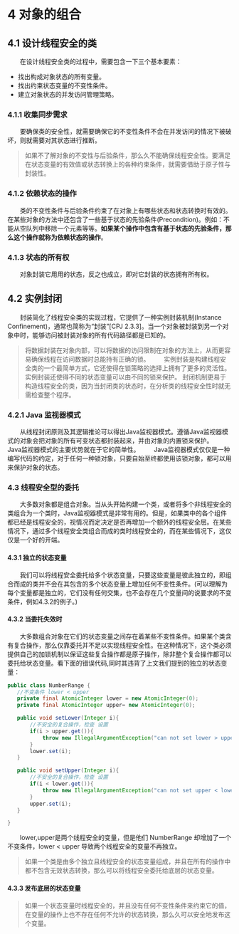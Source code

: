 # 4 对象的组合

<!-- @import "[TOC]" {cmd="toc" depthFrom=1 depthTo=6 orderedList=false} -->

## 4.1 设计线程安全的类
&emsp;&emsp;在设计线程安全类的过程中，需要包含一下三个基本要素：
* 找出构成对象状态的所有变量。
* 找出约束状态变量的不变性条件。
* 建立对象状态的并发访问管理策略。
### 4.1.1 收集同步需求
&emsp;&emsp;要确保类的安全性，就需要确保它的不变性条件不会在并发访问的情况下被破坏，则就需要对其状态进行推断。
> 如果不了解对象的不变性与后验条件，那么久不能确保线程安全性。要满足在状态变量的有效值或状态转换上的各种约束条件，就需要借助于原子性与封装性。
### 4.1.2 依赖状态的操作
&emsp;&emsp;类的不变性条件与后验条件约束了在对象上有哪些状态和状态转换时有效的。在某些对象的方法中还包含了一些基于状态的先验条件(Precondition)。例如：不能从空队列中移除一个元素等等。**如果某个操作中包含有基于状态的先验条件，那么这个操作就称为依赖状态的操作**。
### 4.1.3 状态的所有权
&emsp;&emsp;对象封装它用用的状态，反之也成立，即对它封装的状态拥有所有权。

## 4.2 实例封闭
&emsp;&emsp;封装简化了线程安全类的实现过程，它提供了一种实例封装机制(Instance Confinement)，通常也简称为“封装”[CPJ 2.3.3]。当一个对象被封装到另一个对象中时，能够访问被封装对象的所有代码路径都是已知的。
> 将数据封装在对象内部，可以将数据的访问限制在对象的方法上，从而更容易确保线程在访问数据时总能持有正确的锁。
&emsp;&emsp;实例封装是构建线程安全类的一个最简单方式，它还使得在锁策略的选择上拥有了更多的灵活性。实例封装还使得不同的状态变量可以由不同的锁来保护。
> 封闭机制更易于构造线程安全的类，因为当封闭类的状态时，在分析类的线程安全性时就无需检查整个程序。
### 4.2.1 Java 监视器模式
&emsp;&emsp;从线程封闭原则及其逻辑推论可以得出Java监视器模式。遵循Java监视器模式的对象会把对象的所有可变状态都封装起来，并由对象的内置锁来保护。
&emsp;&emsp;Java监视器模式的主要优势就在于它的简单性。
&emsp;&emsp;Java监视器模式仅仅是一种编写代码的约定，对于任何一种锁对象，只要自始至终都使用该锁对象，都可以用来保护对象的状态。

### 4.3 线程安全型的委托
&emsp;&emsp;大多数对象都是组合对象。当从头开始构建一个类，或者将多个非线程安全的类组合为一个类时，Java监视器模式是非常有用的。但是，如果类中的各个组件都已经是线程安全的，视情况而定决定是否再增加一个额外的线程安全层。在某些情况下，通过多个线程安全类组合而成的类时线程安全的，而在某些情况下，这仅仅是一个好的开端。

#### 4.3.1 独立的状态变量
&emsp;&emsp;我们可以将线程安全委托给多个状态变量，只要这些变量是彼此独立的，即组合而成的类并不会在其包含的多个状态变量上增加任何不变性条件。(可以理解为每个变量都是独立的，它们没有任何交集，也不会存在几个变量间的说要求的不变条件，例如4.3.2的例子。)
#### 4.3.2 当委托失效时
&emsp;&emsp;大多数组合对象在它们的状态变量之间存在着某些不变性条件。如果某个类含有复合操作，那么仅靠委托并不足以实现线程安全性。在这种情况下，这个类必须提供自己的加锁机制以保证这些复合操作都是原子操作，除非整个复合操作都可以委托给状态变量。看下面的错误代码,同时其违背了上文我们提到的独立的状态变量：
 ```java
 public class NumberRange {
    //不变条件 lower < upper
    private final AtomicInteger lower = new AtomicInteger(0);
    private final AtomicInteger upper= new AtomicInteger(0);

    public void setLower(Integer i){
        //不安全的复合操作，检查 设置
        if(i > upper.get()){
            throw new IllegalArgumentException("can not set lower > upper");
        }
        lower.set(i);
    }

    public void setUpper(Integer i){
        //不安全的复合操作，检查 设置
        if(i < lower.get()){
            throw new IllegalArgumentException("can not set upper < lower");
        }
        upper.set(i);
    }

}
 ```
&emsp;&emsp;lower,upper是两个线程安全的变量，但是他们 NumberRange 却增加了一个不变条件，lower < upper 导致两个线程安全的变量不再独立。
> 如果一个类是由多个独立且线程安全的状态变量组成，并且在所有的操作中都不包含无效状态转换，那么可以将线程安全委托给底层的状态变量。

#### 4.3.3 发布底层的状态变量
> 如果一个状态变量时线程安全的，并且没有任何不变性条件来约束它的值，在变量的操作上也不存在任何不允许的状态转换，那么久可以安全地发布这个变量。

